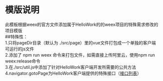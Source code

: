 # 模版说明  
此模板根据weex的官方文件添加属于HelloWork的的weex项目的特殊需求修改的项目模版  
##特殊性：  
1.只将pageDir目录（默认为 ./src/page）里的vue文件打包成一个单独的客户端可运行的js文件  
2.添加了 npm run weex 命令来打包文件，如需直接上传阿里云，使用npm run weex:release命令  
3.在./src/util.js中添加了针对HelloWork客户端开发所需要的公共方法  
4.navigator.gotoPage为HelloWork客户端提供的特殊接口（[接口列表](https://www.tapd.cn/20331431/markdown_wikis/#1120331431001000852)）  

